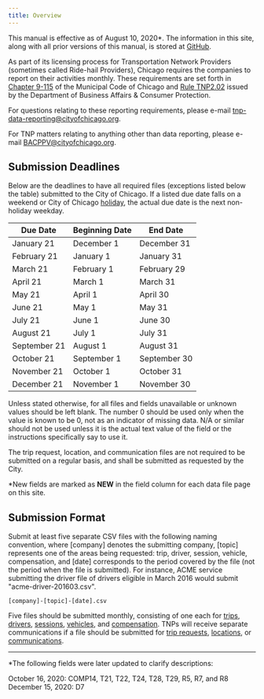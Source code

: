 ```yaml
---
title: Overview
---
```


This manual is effective as of August 10, 2020*. The information in this site, along with all prior versions of this manual, is stored at [GitHub](https://github.com/Chicago/tnp-reporting-manual/releases).

As part of its licensing process for Transportation Network Providers (sometimes called Ride-hail Providers), Chicago requires the companies to report on their activities monthly. These requirements are set forth in [Chapter 9-115](http://library.amlegal.com/nxt/gateway.dll/Illinois/chicago_il/title9vehiclestrafficandrailtransportati/chapter9-115transportationnetworkprovide?f=templates$fn=default.htm$3.0$vid=amlegal:chicago_il$anc=JD_Ch.9-115) of the Municipal Code of Chicago and [Rule TNP2.02](https://www.cityofchicago.org/content/dam/city/depts/bacp/rulesandregs/TNPRulesAmendedeffJan12017.pdf) issued by the Department of Business Affairs & Consumer Protection.

For questions relating to these reporting requirements, please e-mail [tnp-data-reporting@cityofchicago.org](mailto:tnp-data-reporting@cityofchicago.org).

For TNP matters relating to anything other than data reporting, please e-mail [BACPPV@cityofchicago.org](mailto:BACPPV@cityofchicago.org).

## Submission Deadlines

Below are the deadlines to have all required files (exceptions listed below the table) submitted to the City of Chicago. If a listed due date falls on a weekend or City of Chicago [holiday](https://www.chicago.gov/city/en/narr/misc/city-holidays.html), the actual due date is the next non-holiday weekday.

|   Due Date   | Beginning Date |   End Date   |
|--------------|----------------|--------------|
| January 21   | December 1      | December 31  |
| February 21     | January 1      | January 31     |
| March 21      | February 1        | February 29      |
| April 21   | March 1         | March 31 |
| May 21  | April 1         | April 30 |
| June 21   | May 1         | May 31 |
| July 21   | June 1         | June 30 |
| August 21   | July 1         | July 31 |
| September 21   | August 1         | August 31 |
| October 21   | September 1         | September 30 |
| November 21   | October 1         | October 31 |
| December 21   | November 1         | November 30 |

Unless stated otherwise, for all files and fields unavailable or unknown values should be left blank. The number 0 should be used only when the value is known to be 0, not as an indicator of missing data. N/A or similar should not be used unless it is the actual text value of the field or the instructions specifically say to use it.

The trip request, location, and communication files are not required to be submitted on a regular basis, and shall be submitted as requested by the City. 

*New fields are marked as **NEW** in the field column for each data file page on this site.

## Submission Format

Submit at least five separate CSV files with the following naming convention, where [company] denotes the submitting company, [topic] represents one of the areas being requested: trip, driver, session, vehicle, compensation, and [date] corresponds to the period covered by the file (not the period when the file is submitted). For instance, ACME service submitting the driver file of drivers eligible in March 2016 would submit "acme-driver-201603.csv".

```
[company]-[topic]-[date].csv
```

Five files should be submitted monthly, consisting of one each for [trips](trip), [drivers](driver), [sessions](session), [vehicles](vehicle), and [compensation](compensation). TNPs will receive separate communications if a file should be submitted for [trip requests](trip_request), [locations](location), or [communications](communication).

---

*The following fields were later updated to clarify descriptions:

October 16, 2020:  COMP14, T21, T22, T24, T28, T29, R5, R7, and R8  
December 15, 2020:  D7  
